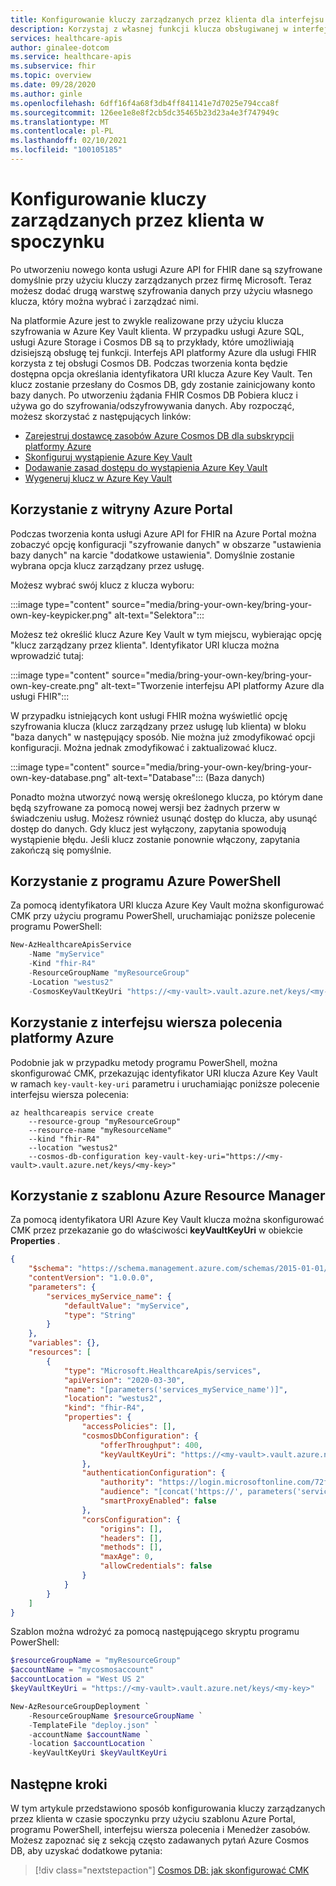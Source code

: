 ```yaml
---
title: Konfigurowanie kluczy zarządzanych przez klienta dla interfejsu API platformy Azure dla usługi FHIR
description: Korzystaj z własnej funkcji klucza obsługiwanej w interfejsie API platformy Azure dla FHIR za pomocą Cosmos DB
services: healthcare-apis
author: ginalee-dotcom
ms.service: healthcare-apis
ms.subservice: fhir
ms.topic: overview
ms.date: 09/28/2020
ms.author: ginle
ms.openlocfilehash: 6dff16f4a68f3db4ff841141e7d7025e794cca8f
ms.sourcegitcommit: 126ee1e8e8f2cb5dc35465b23d23a4e3f747949c
ms.translationtype: MT
ms.contentlocale: pl-PL
ms.lasthandoff: 02/10/2021
ms.locfileid: "100105185"
---
```

# <a name="configure-customer-managed-keys-at-rest"></a>Konfigurowanie kluczy zarządzanych przez klienta w spoczynku

Po utworzeniu nowego konta usługi Azure API for FHIR dane są szyfrowane domyślnie przy użyciu kluczy zarządzanych przez firmę Microsoft. Teraz możesz dodać drugą warstwę szyfrowania danych przy użyciu własnego klucza, który można wybrać i zarządzać nimi.

Na platformie Azure jest to zwykle realizowane przy użyciu klucza szyfrowania w Azure Key Vault klienta. W przypadku usługi Azure SQL, usługi Azure Storage i Cosmos DB są to przykłady, które umożliwiają dzisiejszą obsługę tej funkcji. Interfejs API platformy Azure dla usługi FHIR korzysta z tej obsługi Cosmos DB. Podczas tworzenia konta będzie dostępna opcja określania identyfikatora URI klucza Azure Key Vault. Ten klucz zostanie przesłany do Cosmos DB, gdy zostanie zainicjowany konto bazy danych. Po utworzeniu żądania FHIR Cosmos DB Pobiera klucz i używa go do szyfrowania/odszyfrowywania danych. Aby rozpocząć, możesz skorzystać z następujących linków:

- [Zarejestruj dostawcę zasobów Azure Cosmos DB dla subskrypcji platformy Azure](../cosmos-db/how-to-setup-cmk.md#register-resource-provider) 
- [Skonfiguruj wystąpienie Azure Key Vault](../cosmos-db/how-to-setup-cmk.md#configure-your-azure-key-vault-instance)
- [Dodawanie zasad dostępu do wystąpienia Azure Key Vault](../cosmos-db/how-to-setup-cmk.md#add-an-access-policy-to-your-azure-key-vault-instance)
- [Wygeneruj klucz w Azure Key Vault](../cosmos-db/how-to-setup-cmk.md#generate-a-key-in-azure-key-vault)

## <a name="using-azure-portal"></a>Korzystanie z witryny Azure Portal

Podczas tworzenia konta usługi Azure API for FHIR na Azure Portal można zobaczyć opcję konfiguracji "szyfrowanie danych" w obszarze "ustawienia bazy danych" na karcie "dodatkowe ustawienia". Domyślnie zostanie wybrana opcja klucz zarządzany przez usługę. 

Możesz wybrać swój klucz z klucza wyboru:

:::image type="content" source="media/bring-your-own-key/bring-your-own-key-keypicker.png" alt-text="Selektora":::

Możesz też określić klucz Azure Key Vault w tym miejscu, wybierając opcję "klucz zarządzany przez klienta". Identyfikator URI klucza można wprowadzić tutaj:

:::image type="content" source="media/bring-your-own-key/bring-your-own-key-create.png" alt-text="Tworzenie interfejsu API platformy Azure dla usługi FHIR":::

W przypadku istniejących kont usługi FHIR można wyświetlić opcję szyfrowania klucza (klucz zarządzany przez usługę lub klienta) w bloku "baza danych" w następujący sposób. Nie można już zmodyfikować opcji konfiguracji. Można jednak zmodyfikować i zaktualizować klucz.

:::image type="content" source="media/bring-your-own-key/bring-your-own-key-database.png" alt-text="Database"::: (Baza danych)

Ponadto można utworzyć nową wersję określonego klucza, po którym dane będą szyfrowane za pomocą nowej wersji bez żadnych przerw w świadczeniu usług. Możesz również usunąć dostęp do klucza, aby usunąć dostęp do danych. Gdy klucz jest wyłączony, zapytania spowodują wystąpienie błędu. Jeśli klucz zostanie ponownie włączony, zapytania zakończą się pomyślnie.




## <a name="using-azure-powershell"></a>Korzystanie z programu Azure PowerShell

Za pomocą identyfikatora URI klucza Azure Key Vault można skonfigurować CMK przy użyciu programu PowerShell, uruchamiając poniższe polecenie programu PowerShell:

```powershell
New-AzHealthcareApisService
    -Name "myService"
    -Kind "fhir-R4"
    -ResourceGroupName "myResourceGroup"
    -Location "westus2"
    -CosmosKeyVaultKeyUri "https://<my-vault>.vault.azure.net/keys/<my-key>"
```

## <a name="using-azure-cli"></a>Korzystanie z interfejsu wiersza polecenia platformy Azure

Podobnie jak w przypadku metody programu PowerShell, można skonfigurować CMK, przekazując identyfikator URI klucza Azure Key Vault w ramach `key-vault-key-uri` parametru i uruchamiając poniższe polecenie interfejsu wiersza polecenia: 

```azurecli-interactive
az healthcareapis service create
    --resource-group "myResourceGroup"
    --resource-name "myResourceName"
    --kind "fhir-R4"
    --location "westus2"
    --cosmos-db-configuration key-vault-key-uri="https://<my-vault>.vault.azure.net/keys/<my-key>"

```
## <a name="using-azure-resource-manager-template"></a>Korzystanie z szablonu Azure Resource Manager

Za pomocą identyfikatora URI Azure Key Vault klucza można skonfigurować CMK przez przekazanie go do właściwości **keyVaultKeyUri** w obiekcie **Properties** .

```json
{
    "$schema": "https://schema.management.azure.com/schemas/2015-01-01/deploymentTemplate.json#",
    "contentVersion": "1.0.0.0",
    "parameters": {
        "services_myService_name": {
            "defaultValue": "myService",
            "type": "String"
        }
    },
    "variables": {},
    "resources": [
        {
            "type": "Microsoft.HealthcareApis/services",
            "apiVersion": "2020-03-30",
            "name": "[parameters('services_myService_name')]",
            "location": "westus2",
            "kind": "fhir-R4",
            "properties": {
                "accessPolicies": [],
                "cosmosDbConfiguration": {
                    "offerThroughput": 400,
                    "keyVaultKeyUri": "https://<my-vault>.vault.azure.net/keys/<my-key>"
                },
                "authenticationConfiguration": {
                    "authority": "https://login.microsoftonline.com/72f988bf-86f1-41af-91ab-2d7cd011db47",
                    "audience": "[concat('https://', parameters('services_myService_name'), '.azurehealthcareapis.com')]",
                    "smartProxyEnabled": false
                },
                "corsConfiguration": {
                    "origins": [],
                    "headers": [],
                    "methods": [],
                    "maxAge": 0,
                    "allowCredentials": false
                }
            }
        }
    ]
}
```

Szablon można wdrożyć za pomocą następującego skryptu programu PowerShell:

```powershell
$resourceGroupName = "myResourceGroup"
$accountName = "mycosmosaccount"
$accountLocation = "West US 2"
$keyVaultKeyUri = "https://<my-vault>.vault.azure.net/keys/<my-key>"

New-AzResourceGroupDeployment `
    -ResourceGroupName $resourceGroupName `
    -TemplateFile "deploy.json" `
    -accountName $accountName `
    -location $accountLocation `
    -keyVaultKeyUri $keyVaultKeyUri
```

## <a name="next-steps"></a>Następne kroki

W tym artykule przedstawiono sposób konfigurowania kluczy zarządzanych przez klienta w czasie spoczynku przy użyciu szablonu Azure Portal, programu PowerShell, interfejsu wiersza polecenia i Menedżer zasobów. Możesz zapoznać się z sekcją często zadawanych pytań Azure Cosmos DB, aby uzyskać dodatkowe pytania: 
 
>[!div class="nextstepaction"]
>[Cosmos DB: jak skonfigurować CMK](https://docs.microsoft.com/azure/cosmos-db/how-to-setup-cmk#frequently-asked-questions)
